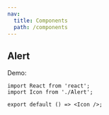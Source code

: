 ```yaml
---
nav:
  title: Components
  path: /components
---
```


## Alert

Demo:

```tsx
import React from 'react';
import Icon from './Alert';

export default () => <Icon />;
```
